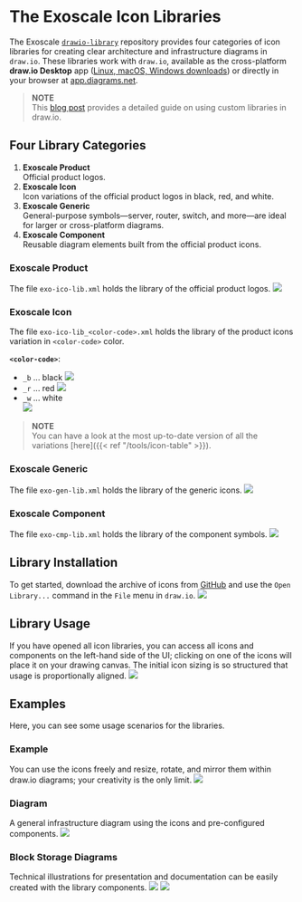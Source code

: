 # The Exoscale Icon Libraries

The Exoscale [`drawio-library`](https://github.com/exoscale/drawio-library) repository provides four categories of icon libraries for creating clear architecture and infrastructure diagrams in `draw.io`. These libraries work with `draw.io`, available as the cross-platform __draw.io Desktop__ app ([Linux, macOS, Windows downloads](https://github.com/jgraph/drawio-desktop/releases)) or directly in your browser at [app.diagrams.net](https://app.diagrams.net).

> __NOTE__  
  This [blog post](https://www.drawio.com/blog/custom-libraries) provides a detailed guide on using custom libraries in draw.io.


## Four Library Categories
1. __Exoscale Product__  
   Official product logos.
2. __Exoscale Icon__  
   Icon variations of the official product logos in black, red, and white.
3. __Exoscale Generic__  
   General-purpose symbols—server, router, switch, and more—are ideal for larger or cross-platform diagrams.
4. __Exoscale Component__  
   Reusable diagram elements built from the official product icons.
   
### Exoscale Product
The file `exo-ico-lib.xml` holds the library of the official product logos.
![](./images/exo-ico-lib.png)

### Exoscale Icon
The file `exo-ico-lib_<color-code>.xml` holds the library of the product icons variation in `<color-code>` color.

__`<color-code>`__:   
 - `_b` ... black 
 ![](./images/exo-ico-lib_b.png)
 - `_r` ... red
 ![](./images/exo-ico-lib_r.png)
 - `_w` ... white   
 ![](./images/exo-ico-lib_w.png)
 
> __NOTE__    
  You can have a look at the most up-to-date version of all the variations [here]({{< ref "/tools/icon-table" >}}).

### Exoscale Generic
The file `exo-gen-lib.xml` holds the library of the generic icons.
![](./images/exo-gen-lib.png)

### Exoscale Component
The file `exo-cmp-lib.xml` holds the library of the component symbols.
![](./images/exo-cmp-lib.png)


## Library Installation
To get started, download the archive of icons from [GitHub](https://github.com/exoscale/drawio-library/releases) and use the `Open Library...` command in the `File` menu in `draw.io`.
![](./images/open-library.png)


## Library Usage
If you have opened all icon libraries, you can access all icons and components on the left-hand side of the UI; clicking on one of the icons will place it on your drawing canvas. The initial icon sizing is so structured that usage is proportionally aligned.
![](./images/new-diagram.png)


## Examples
Here, you can see some usage scenarios for the libraries. 

### Example
You can use the icons freely and resize, rotate, and mirror them within draw.io diagrams; your creativity is the only limit.
![](./images/example.png)

### Diagram
A general infrastructure diagram using the icons and pre-configured components.
![](./images/diagram.png)

### Block Storage Diagrams
Technical illustrations for presentation and documentation can be easily created with the library components. 
![](./images/block-storage_1.png)
![](./images/block-storage_2.png)